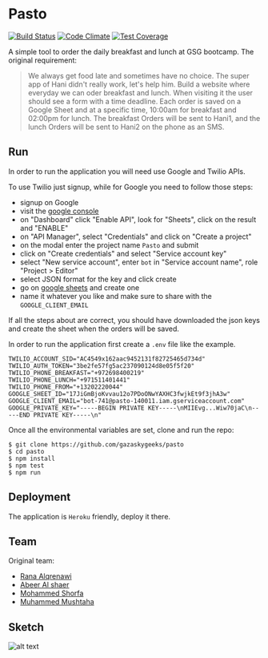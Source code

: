 # Pasto

[![Build Status](https://travis-ci.org/gazaskygeeks/pasto.svg?branch=master)](https://travis-ci.org/gazaskygeeks/pasto)
[![Code Climate](https://codeclimate.com/github/gazaskygeeks/pasto/badges/gpa.svg)](https://codeclimate.com/github/gazaskygeeks/pasto)
[![Test Coverage](https://codeclimate.com/github/gazaskygeeks/pasto/badges/coverage.svg)](https://codeclimate.com/github/gazaskygeeks/pasto/coverage)

A simple tool to order the daily breakfast and lunch at GSG bootcamp.
The original requirement:

> We always get food late and sometimes have no choice. The super app of Hani
didn't really work, let's help him. Build a website where everyday we can oder
breakfast and lunch. When visiting it the user should see a form with a time
deadline. Each order is saved on a Google Sheet and at a specific time, 10:00am
for breakfast and 02:00pm for lunch. The breakfast Orders will be sent to Hani1,
and the lunch Orders will be sent to Hani2 on the phone as an SMS.

## Run

In order to run the application you will need use Google and Twilio APIs.

To use Twilio just signup, while for Google you need to follow those steps:
- signup on Google
- visit the [google console](https://console.developers.google.com/apis/dashboard)
- on "Dashboard" click "Enable API", look for "Sheets", click on the result and "ENABLE"
- on "API Manager", select "Credentials" and click on "Create a project"
- on the modal enter the project name `Pasto` and submit
- click on "Create credentials" and select "Service account key"
- select "New service account", enter `bot` in "Service account name", role "Project > Editor"
- select JSON format for the key and click create
- go on [google sheets](https://docs.google.com/spreadsheets/u/0/) and create one
- name it whatever you like and make sure to share with the `GOOGLE_CLIENT_EMAIL`

If all the steps about are correct, you should have downloaded the json keys and
create the sheet when the orders will be saved.

In order to run the application first create a `.env` file like the example.

```
TWILIO_ACCOUNT_SID="AC4549x162aac9452131f82725465d734d"
TWILIO_AUTH_TOKEN="3be2fe57fg5ac237090124d8e05f5f20"
TWILIO_PHONE_BREAKFAST="+972698400219"
TWILIO_PHONE_LUNCH="+971511401441"
TWILIO_PHONE_FROM="+13202220044"
GOOGLE_SHEET_ID="17JiGmBjoKvvau12o7PDoONwYAXHC3fwjkEt9f3jhA3w"
GOOGLE_CLIENT_EMAIL="bot-741@pasto-140011.iam.gserviceaccount.com"
GOOGLE_PRIVATE_KEY="-----BEGIN PRIVATE KEY-----\nMIIEvg...Wiw70jaC\n-----END PRIVATE KEY-----\n"
```

Once all the environmental variables are set, clone and run the repo:

```
$ git clone https://github.com/gazaskygeeks/pasto
$ cd pasto
$ npm install
$ npm test
$ npm run
```

## Deployment

The application is `Heroku` friendly, deploy it there.

## Team

Original team:
- [Rana Alqrenawi](https://github.com/RanaAlqrenawi)
- [Abeer Al shaer](https://github.com/abeeralshaer)
- [Mohammed Shorfa](https://github.com/mhmdshorafa)
- [Muhammed Mushtaha](https://github.com/muhmushtaha)

## Sketch

![alt text](https://scontent.fjrs2-1.fna.fbcdn.net/v/t34.0-12/16997507_10206350716085054_872691707_n.jpg?oh=c2f84b3ad54dba9bf3ce6243fbf6784b&oe=58B65083 "Sketch")
